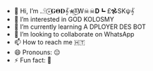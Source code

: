 - 👋 Hi, I’m 𓄂⍣⃝𝐆𝚯𝐃𝄟✮͢≛⃝W☠︎☠︎𝐃┗ £𖣘SKψ𝄟
- 👀 I’m interested in GOD KOLOSMY
- 🌱 I’m currently learning A DPLOYER DES BOT
- 💞️ I’m looking to collaborate on WhatsApp
- 📫 How to reach me 🇭🇹
- 😄 Pronouns: 😑
- ⚡ Fun fact: 🚶

<!---
Wood-mod/Wood-mod is a ✨ special ✨ repository because its `README.md` (this file) appears on your GitHub profile.
You can click the Preview link to take a look at your changes.
--->
